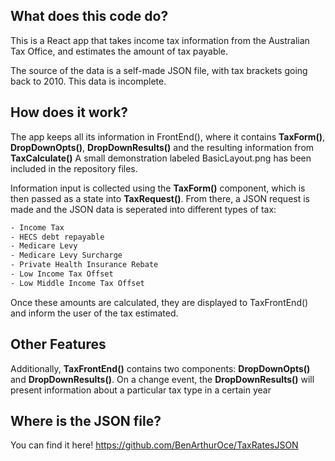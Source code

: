 ## What does this code do?

This is a React app that takes income tax information from the Australian Tax Office, and estimates the amount of tax payable.

The source of the data is a self-made JSON file, with tax brackets going back to 2010. This data is incomplete.

## How does it work?
The app keeps all its information in FrontEnd(), where it contains **TaxForm()**, **DropDownOpts()**, **DropDownResults()** and the resulting information from **TaxCalculate()**
A small demonstration labeled BasicLayout.png has been included in the repository files.

Information input is collected using the **TaxForm()** component, which is then passed as a state into **TaxRequest()**. From there, a JSON request is made and the JSON data is seperated into different types of tax:
```sh
- Income Tax
- HECS debt repayable
- Medicare Levy 
- Medicare Levy Surcharge
- Private Health Insurance Rebate
- Low Income Tax Offset
- Low Middle Income Tax Offset
```

Once these amounts are calculated, they are displayed to TaxFrontEnd() and inform the user of the tax estimated.

## Other Features
Additionally, **TaxFrontEnd()** contains two components: **DropDownOpts()** and **DropDownResults()**. On a change event, the **DropDownResults()** will present information about a particular tax type in a certain year

## Where is the JSON file?
You can find it here!
https://github.com/BenArthurOce/TaxRatesJSON